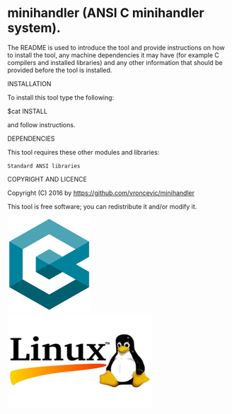 minihandler (ANSI C minihandler system).
================================================================================

The README is used to introduce the tool and provide instructions on
how to install the tool, any machine dependencies it may have (for
example C compilers and installed libraries) and any other information
that should be provided before the tool is installed.

INSTALLATION

To install this tool type the following:

$cat INSTALL 

and follow instructions.

DEPENDENCIES

This tool requires these other modules and libraries:

	Standard ANSI libraries

COPYRIGHT AND LICENCE

Copyright (C) 2016 by https://github.com/vroncevic/minihandler

This tool is free software; you can redistribute it and/or modify it.

![alt tag](https://raw.githubusercontent.com/vroncevic/minihandler/master/cc++_logo.jpg)
![alt tag](https://raw.githubusercontent.com/vroncevic/minihandler/master/linux_logo.jpg)

